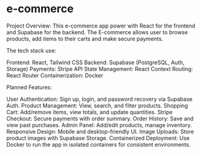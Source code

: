 # e-commerce

Project Overview: 
This e-commerce app power with React for the frontend and Supabase for the backend. The E-commerce allows user to browse products, add items to their carts and make secure payments. 

The tech stack use:

Frontend: React, Tailwind CSS
Backend: Supabase (PostgreSQL, Auth, Storage)
Payments: Stripe API
State Management: React Context
Routing: React Router
Containerization: Docker

Planned Features:

User Authentication: Sign up, login, and password recovery via Supabase Auth.
Product Management: View, search, and filter products.
Shopping Cart: Add/remove items, view totals, and update quantities.
Stripe Checkout: Secure payments with order summary.
Order History: Save and view past purchases.
Admin Panel: Add/edit products, manage inventory.
Responsive Design: Mobile and desktop-friendly UI.
Image Uploads: Store product images with Supabase Storage.
Containerized Deployment: Use Docker to run the app in isolated containers for consistent environments.

